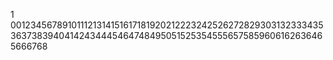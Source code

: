 1
001234567891011121314151617181920212223242526272829303132333435363738394041424344454647484950515253545556575859606162636465666768